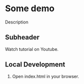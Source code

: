 # Some demo

Description

## Subheader
Watch tutorial on Youtube.

## Local Development
1. Open index.html in your browser.
